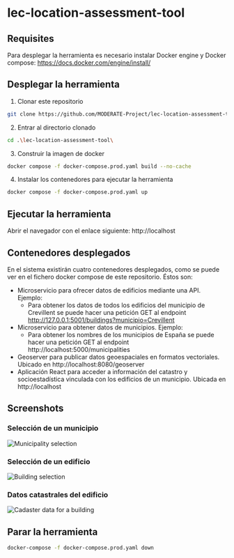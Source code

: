 # lec-location-assessment-tool

## Requisites
Para desplegar la herramienta es necesario instalar Docker engine y Docker compose: https://docs.docker.com/engine/install/

## Desplegar la herramienta
1. Clonar este repositorio
```bash
git clone https://github.com/MODERATE-Project/lec-location-assessment-tool.git
```
2. Entrar al directorio clonado
```bash
cd .\lec-location-assessment-tool\
```
3. Construir la imagen de docker
```bash
docker compose -f docker-compose.prod.yaml build --no-cache
```
4. Instalar los contenedores para ejecutar la herramienta
```bash
docker compose -f docker-compose.prod.yaml up
```

## Ejecutar la herramienta
Abrir el navegador con el enlace siguiente: http://localhost

## Contenedores desplegados
En el sistema existirán cuatro contenedores desplegados, como se puede ver en el fichero docker compose de este repositorio. Éstos son:
- Microservicio para ofrecer datos de edificios mediante una API. Ejemplo: 
  - Para obtener los datos de todos los edificios del municipio de Crevillent se puede hacer una petición GET al endpoint http://127.0.0.1:5001/buildings?municipio=Crevillent
- Microservicio para obtener datos de municipios. Ejemplo:
  - Para obtener los nombres de los municipios de España se puede hacer una petición GET al endpoint http://localhost:5000/municipalities
- Geoserver para publicar datos geoespaciales en formatos vectoriales. Ubicado en http://localhost:8080/geoserver
- Aplicación React para acceder a información del catastro y socioestadística vinculada con los edificios de un municipio. Ubicada en http://localhost


## Screenshots
### Selección de un municipio
![Municipality selection](./images/lec_crevillent_search_box.jpg)

### Selección de un edificio
![Building selection](./images/lec_crevillent_selected_building.jpg)

### Datos catastrales del edificio
![Cadaster data for a building](./images/electronic_cadaster_info.jpg)


## Parar la herramienta
```bash
docker-compose -f docker-compose.prod.yaml down
```
